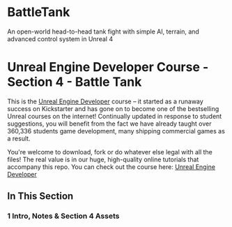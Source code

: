 # BattleTank
An open-world head-to-head tank fight with simple AI, terrain, and advanced control system in Unreal 4

# Unreal Engine Developer Course - Section 4 - Battle Tank

This is the [Unreal Engine Developer]( http://gdev.tv/urcgithub) course – it started as a runaway success on Kickstarter and has gone on to become one of the bestselling Unreal courses on the internet! Continually updated in response to student suggestions, you will benefit from the fact we have already taught over 360,336 students game development, many shipping commercial games as a result.

You're welcome to download, fork or do whatever else legal with all the files! The real value is in our huge, high-quality online tutorials that accompany this repo. You can check out the course here: [Unreal Engine Developer]( http://gdev.tv/urcgithub)

## In This Section

### 1 Intro, Notes & Section 4 Assets ###

